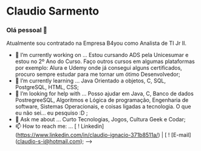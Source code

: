 
# Claudio Sarmento

### Olá pessoal 👋
Atualmente sou contratado na Empresa B4you como Analista de TI Jr II.

- 🔭 I’m currently working on ... Estou cursando ADS pela Unicesumar e estou no 2º Ano do Curso. Faço outros cursos em algumas plataformas por exemplo: Alura e Udemy onde já consegui alguns certificados, procuro sempre estudar para me tornar um ótimo Desenvolvedor;
- 🌱 I’m currently learning ... Java Orientado a objetos, C, SQL, PostgreSQL, HTML, CSS;
- 🤔 I’m looking for help with ... Posso ajudar em Java, C, Banco de dados PostregreeSQL, Algoritmos e Lógica de programação, Engenharia de software, Sistemas Operacionais, e coisas ligadas a tecnologia. O que eu não sei... eu pesquiso :D ;
- 💬 Ask me about ... Curto Tecnologias, Jogos, Cultura Geek e Codar;
- 📫 How to reach me: ... [ ! Linkedin] (https://www.linkedin.com/in/claudio-ignacio-371b8511a/) | [ ! [E-mail] (claudio-s-i@hotmail.com);
-->
